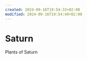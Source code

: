 ```yaml
---
created: 2024-09-16T19:54:33+02:00
modified: 2024-09-16T19:54:49+02:00
---
```


# Saturn

Plants of Saturn
